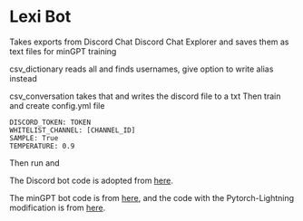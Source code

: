# Lexi Bot

Takes exports from Discord Chat Discord Chat Explorer and saves them as text files for minGPT training

csv_dictionary reads all and finds usernames, give option to write alias instead

csv_conversation takes that and writes the discord file to a txt
Then train and create config.yml file
```
DISCORD_TOKEN: TOKEN
WHITELIST_CHANNEL: [CHANNEL_ID]
SAMPLE: True
TEMPERATURE: 0.9
```
Then run and 

The Discord bot code is adopted from [here](https://github.com/RuolinZheng08/twewy-discord-chatbot/blob/main/discord_bot.py).

The minGPT bot code is from [here](https://github.com/karpathy/minGPT), and the code with the Pytorch-Lightning modification is from [here](https://github.com/williamFalcon/minGPT).
